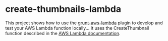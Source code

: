 # create-thumbnails-lambda
This project shows how to use the [grunt-aws-lambda](https://www.npmjs.com/package/grunt-aws-lambda) plugin to develop and test your AWS Lambda function locally... It uses the CreateThumbnail function described in the [AWS Lambda documentation](http://docs.aws.amazon.com/lambda/latest/dg/walkthrough-s3-events-adminuser.html).
